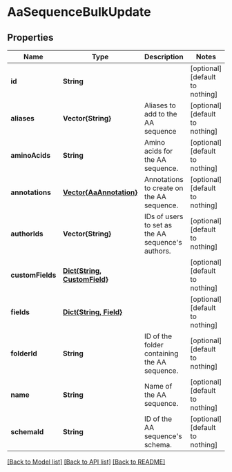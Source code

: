 # AaSequenceBulkUpdate


## Properties
Name | Type | Description | Notes
------------ | ------------- | ------------- | -------------
**id** | **String** |  | [optional] [default to nothing]
**aliases** | **Vector{String}** | Aliases to add to the AA sequence | [optional] [default to nothing]
**aminoAcids** | **String** | Amino acids for the AA sequence.  | [optional] [default to nothing]
**annotations** | [**Vector{AaAnnotation}**](AaAnnotation.md) | Annotations to create on the AA sequence.  | [optional] [default to nothing]
**authorIds** | **Vector{String}** | IDs of users to set as the AA sequence&#39;s authors. | [optional] [default to nothing]
**customFields** | [**Dict{String, CustomField}**](CustomField.md) |  | [optional] [default to nothing]
**fields** | [**Dict{String, Field}**](Field.md) |  | [optional] [default to nothing]
**folderId** | **String** | ID of the folder containing the AA sequence.  | [optional] [default to nothing]
**name** | **String** | Name of the AA sequence.  | [optional] [default to nothing]
**schemaId** | **String** | ID of the AA sequence&#39;s schema.  | [optional] [default to nothing]


[[Back to Model list]](../README.md#models) [[Back to API list]](../README.md#api-endpoints) [[Back to README]](../README.md)


